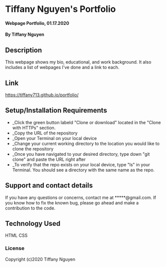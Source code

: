# Tiffany Nguyen's Portfolio

#### Webpage Portfolio, 01.17.2020

#### By Tiffany Nguyen

## Description
This webpage shows my bio, educational, and work background. It also includes a list of webpages I've done and a link to each.

## Link
https://tiffany713.github.io/portfolio/

## Setup/Installation Requirements
* _Click the green button labeld "Clone or download" located in the "Clone with HTTPs" section.
* _Copy the URL of the repository
* _Open your Terminal on your local device
* _Change your current working directory to the location you would like to clone the repository
* _Once you have navigated to your desired directory, type down "git clone" and paste the URL right after
* _To verify that the repo exists on your local device, type "ls" in your Terminal. You should see a directory with the same name as the repo.

## Support and contact details
If you have any questions or concerns, contact me at *****@gmail.com. If you know how to fix the known bug, please go ahead and make a contribution to the code.

## Technology Used
HTML
CSS

### License

Copyright (c)2020 Tiffany Nguyen
